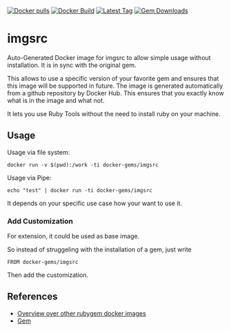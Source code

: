 [![Docker pulls](https://img.shields.io/docker/pulls/rubygem/imgsrc.svg)](https://hub.docker.com/r/rubygem/imgsrc/)
[![Docker Build](https://img.shields.io/docker/automated/rubygem/imgsrc.svg)](https://hub.docker.com/r/rubygem/imgsrc/)
[![Latest Tag](https://img.shields.io/github/tag/docker-rubygem/imgsrc.svg)](https://hub.docker.com/r/rubygem/imgsrc/)
[![Gem Downloads](https://img.shields.io/gem/dt/imgsrc.svg)](https://rubygems.org/gems/imgsrc/)
# imgsrc

Auto-Generated Docker image for imgsrc to allow simple usage without installation.
It is in sync with the original gem.

This allows to use a specific version of your favorite gem and ensures that this image will be supported in future.
The image is generated automatically from a github repository by Docker Hub.
This ensures that you exactly know what is in the image and what not.

It lets you use Ruby Tools without the need to install ruby on your machine.

## Usage

Usage via file system:

`docker run -v $(pwd):/work -ti docker-gems/imgsrc`

Usage via Pipe:

`echo "test" | docker run -ti docker-gems/imgsrc`

It depends on your specific use case how your want to use it.

### Add Customization

For extension, it could be used as base image.

So instead of struggeling with the installation of a gem, just write

`FROM docker-gems/imgsrc`

Then add the customization.

## References

 - [Overview over other rubygem docker images](https://github.com/thinkbot/docker-rubygem)
 - [Gem](https://rubygems.org/gems/imgsrc/)
